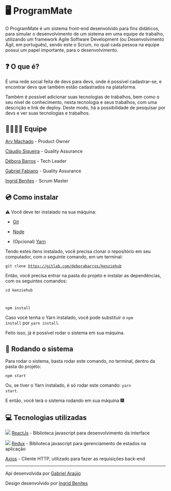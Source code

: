 # 🖥️ ProgramMate

O ProgramMate é um sistema front-end desenvolvido para fins didáticos, para simular o desenvolvimento de um sistema em uma equipe de trabalho, utilizando um framework Agile Software Development (ou Desenvolvimento Ágil, em português), sendo este o Scrum, no qual cada pessoa na equipe possui um papel importante, para o desenvolvimento.

## ❓ O que é?

É uma rede social feita de devs para devs, onde é possível cadastrar-se, e encontrar devs que também estão cadastrados na plataforma.

Também é possível adicionar suas tecnologias de trabalhos, bem como o seu nível de conhecimento, nesta tecnologia e seus trabalhos, com uma descrição e link de deploy. Deste modo, há a possibilidade de pesquisar por devs e ver suas tecnologias e trabalhos.

## 👨‍💻👩‍💻 Equipe

[Ary Machado](https://gitlab.com/arycmn) - Product Owner

[Cláudio Siqueira](https://gitlab.com/claudio42) - Quality Assurance

[Débora Barros](https://gitlab.com/deborabarros) - Tech Leader

[Gabriel Fabiano](https://gitlab.com/gabrielfabianoo91) - Quality Assurance

[Ingrid Benites](https://gitlab.com/ingridbgr) - Scrum Master

## 💿 Como instalar

⚠️ Você deve ter instalado na sua máquina:

<ul>
<li>

[Git](https://git-scm.com/downloads)

</li>

<li>

[Node](https://nodejs.org/en/download/package-manager/)

</li>

<li>

(Opcional) [Yarn](https://yarnpkg.com/getting-started/install)

</li>

</ul>

Tendo estes itens instalado, você precisa clonar o repositório em seu computador, com o seguinte comando, em um terminal:

<code>git clone https://gitlab.com/deborabarros/kenziehub</code>

Então, você precisa entrar na pasta do projeto e instalar as dependências, com os seguintes comandos:

<code>cd kenziehub

npm install</code>

Caso você tenha o Yarn instalado, você pode substituir o <code>npm install</code> por <code>yarn install</code>.

Feito isso, já é possível rodar o sistema em sua máquina.

## 🚀 Rodando o sistema

Para rodar o sistema, basta rodar este comando, no terminal, dentro da pasta do projeto:

<code>npm start</code>

Ou, se tiver o Yarn instalado, é só rodar este comando: <code>yarn start</code>.

E então, você terá o sistema rodando em sua máquina 🎆

## 💻 Tecnologias utilizadas

<img src="https://img.icons8.com/officel/12/000000/react.png"/> [ReactJs](https://pt-br.reactjs.org/) - Biblioteca javascript para desenvolvimento da interface

<img src="https://img.icons8.com/color/12/000000/redux.png"/> [Redux](https://redux.js.org/) - Biblioteca javascript para gerenciamento de estados na aplicação

[Axios](https://github.com/axios/axios) - Cliente HTTP, utilizado para fazer as requisições back-end

<hr>

Api desenvolvida por [Gabriel Araújo](https://gitlab.com/gabriel149)

Design desenvolvido por [Ingrid Benites](https://gitlab.com/ingridbgr)
